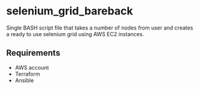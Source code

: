 # selenium_grid_bareback

Single BASH script file that takes a number of nodes from user and creates a ready to use selenium grid using AWS EC2 instances.

## Requirements
 - AWS account
 - Terraform
 - Ansible

